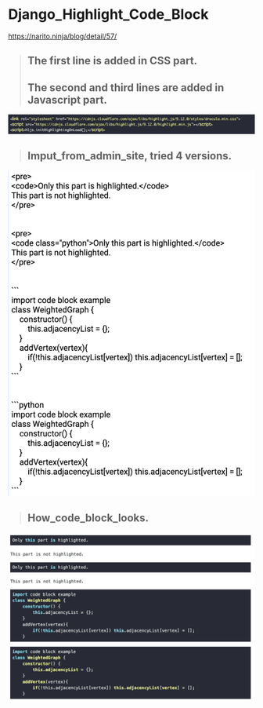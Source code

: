 # Django_Highlight_Code_Block

https://narito.ninja/blog/detail/57/

> ## The first line is added in CSS part.
> ## The second and third lines are added in Javascript part.
![code_for_highlighting_code_block](https://github.com/NoriKaneshige/Django_Highlight_Code_Block/blob/master/code_for_highlighting_code_block.png)


> ## Imput_from_admin_site, tried 4 versions.
![imput_from_admin_site](https://github.com/NoriKaneshige/Django_Highlight_Code_Block/blob/master/imput_from_admin_site.png)


> ## How_code_block_looks.
![how_code_block_looks](https://github.com/NoriKaneshige/Django_Highlight_Code_Block/blob/master/how_code_block_looks.png)
